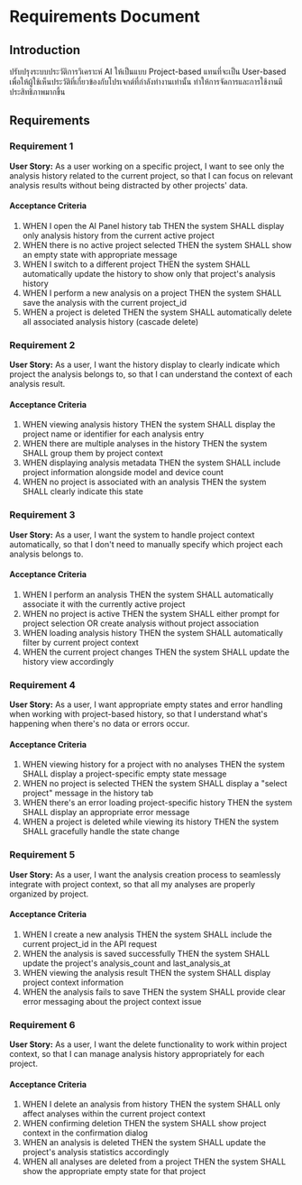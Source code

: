 # Requirements Document

## Introduction

ปรับปรุงระบบประวัติการวิเคราะห์ AI ให้เป็นแบบ Project-based แทนที่จะเป็น User-based เพื่อให้ผู้ใช้เห็นประวัติที่เกี่ยวข้องกับโปรเจกต์ที่กำลังทำงานเท่านั้น ทำให้การจัดการและการใช้งานมีประสิทธิภาพมากขึ้น

## Requirements

### Requirement 1

**User Story:** As a user working on a specific project, I want to see only the analysis history related to the current project, so that I can focus on relevant analysis results without being distracted by other projects' data.

#### Acceptance Criteria

1. WHEN I open the AI Panel history tab THEN the system SHALL display only analysis history from the current active project
2. WHEN there is no active project selected THEN the system SHALL show an empty state with appropriate message
3. WHEN I switch to a different project THEN the system SHALL automatically update the history to show only that project's analysis history
4. WHEN I perform a new analysis on a project THEN the system SHALL save the analysis with the current project_id
5. WHEN a project is deleted THEN the system SHALL automatically delete all associated analysis history (cascade delete)

### Requirement 2

**User Story:** As a user, I want the history display to clearly indicate which project the analysis belongs to, so that I can understand the context of each analysis result.

#### Acceptance Criteria

1. WHEN viewing analysis history THEN the system SHALL display the project name or identifier for each analysis entry
2. WHEN there are multiple analyses in the history THEN the system SHALL group them by project context
3. WHEN displaying analysis metadata THEN the system SHALL include project information alongside model and device count
4. WHEN no project is associated with an analysis THEN the system SHALL clearly indicate this state

### Requirement 3

**User Story:** As a user, I want the system to handle project context automatically, so that I don't need to manually specify which project each analysis belongs to.

#### Acceptance Criteria

1. WHEN I perform an analysis THEN the system SHALL automatically associate it with the currently active project
2. WHEN no project is active THEN the system SHALL either prompt for project selection OR create analysis without project association
3. WHEN loading analysis history THEN the system SHALL automatically filter by current project context
4. WHEN the current project changes THEN the system SHALL update the history view accordingly

### Requirement 4

**User Story:** As a user, I want appropriate empty states and error handling when working with project-based history, so that I understand what's happening when there's no data or errors occur.

#### Acceptance Criteria

1. WHEN viewing history for a project with no analyses THEN the system SHALL display a project-specific empty state message
2. WHEN no project is selected THEN the system SHALL display a "select project" message in the history tab
3. WHEN there's an error loading project-specific history THEN the system SHALL display an appropriate error message
4. WHEN a project is deleted while viewing its history THEN the system SHALL gracefully handle the state change

### Requirement 5

**User Story:** As a user, I want the analysis creation process to seamlessly integrate with project context, so that all my analyses are properly organized by project.

#### Acceptance Criteria

1. WHEN I create a new analysis THEN the system SHALL include the current project_id in the API request
2. WHEN the analysis is saved successfully THEN the system SHALL update the project's analysis_count and last_analysis_at
3. WHEN viewing the analysis result THEN the system SHALL display project context information
4. WHEN the analysis fails to save THEN the system SHALL provide clear error messaging about the project context issue

### Requirement 6

**User Story:** As a user, I want the delete functionality to work within project context, so that I can manage analysis history appropriately for each project.

#### Acceptance Criteria

1. WHEN I delete an analysis from history THEN the system SHALL only affect analyses within the current project context
2. WHEN confirming deletion THEN the system SHALL show project context in the confirmation dialog
3. WHEN an analysis is deleted THEN the system SHALL update the project's analysis statistics accordingly
4. WHEN all analyses are deleted from a project THEN the system SHALL show the appropriate empty state for that project